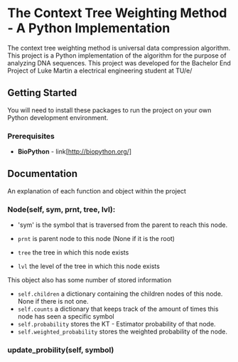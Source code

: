 # The Context Tree Weighting Method - A Python Implementation

The context tree weighting method is universal data compression algorithm. This project is a Python implementation of the algorithm for the purpose of analyzing DNA sequences. This project was developed for the Bachelor End Project of Luke Martin a electrical engineering student at TU/e/


## Getting Started

You will need to install these packages to run the project on your own Python development environment.

### Prerequisites

* **BioPython** - link[http://biopython.org/]


## Documentation

An explanation of each function and object within the project

### Node(self, sym, prnt, tree, lvl):

* 'sym' is the symbol that is traversed from the parent to reach this node.

* `prnt` is parent node to this  node (None if it is the root)

* `tree` the tree in which this node exists

* `lvl` the level of the tree in which this node exists

This object also has some number of stored information

* `self.children` a dictionary containing the children nodes of this node. None if there is not one.
* `self.counts` a dictionary that keeps track of the amount of times this node has seen a specific symbol
* `self.probability` stores the KT - Estimator probability of that node.
* `self.weighted_probability` stores the weighted probability of the  node.

### update_probility(self, symbol)
